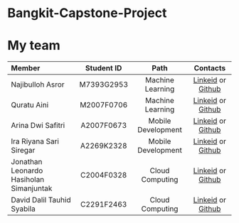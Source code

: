 # Bangkit-Capstone-Project

# My team
|               **Member**                | **Student ID** |      **Path**      |                              **Contacts**                               |
| :----                                   |      :---:     |        :---:       |                                 :---:                                   |
| Najibulloh Asror                        |   M7393G2953   | Machine Learning   | [Linkeid](https://www.linkedin.com/in/najibulloh-asror/) or [Github](https://github.com/algonommy)            |
| Quratu Aini                             |   M2007F0706   | Machine Learning   | [Linkeid](https://www.linkedin.com/in/quratu-aini/) or [Github](https://github.com/Qraainii)             |
| Arina Dwi Safitri                       |   A2007F0673   | Mobile Development | [Linkeid](https://www.linkedin.com/in/arina-dwi-safitri/) or [Github](https://github.com/arinadwi14)           |
| Ira Riyana Sari Siregar                 |   A2269K2328   | Mobile Development | [Linkeid](https://www.linkedin.com/in/ira-riyana/) or [Github](https://github.com/IraRiyana616)         |
| Jonathan Leonardo Hasiholan Simanjuntak |   C2004F0328   | Cloud Computing    | [Linkeid](https://www.linkedin.com/in/jonathan-simanjuntak-2863a8212/) or [Github](https://github.com/ArchieOps)            |
| David Dalil Tauhid Syabila              |   C2291F2463   | Cloud Computing    | [Linkeid](https://www.linkedin.com/in/david-dts/) or [Github](https://github.com/DavidDTS193040002)    |
